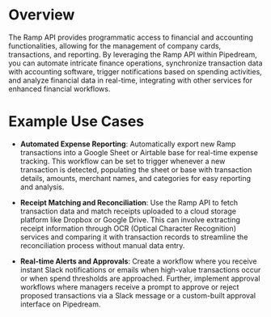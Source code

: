 # Overview

The Ramp API provides programmatic access to financial and accounting functionalities, allowing for the management of company cards, transactions, and reporting. By leveraging the Ramp API within Pipedream, you can automate intricate finance operations, synchronize transaction data with accounting software, trigger notifications based on spending activities, and analyze financial data in real-time, integrating with other services for enhanced financial workflows.

# Example Use Cases

- **Automated Expense Reporting**: Automatically export new Ramp transactions into a Google Sheet or Airtable base for real-time expense tracking. This workflow can be set to trigger whenever a new transaction is detected, populating the sheet or base with transaction details, amounts, merchant names, and categories for easy reporting and analysis.

- **Receipt Matching and Reconciliation**: Use the Ramp API to fetch transaction data and match receipts uploaded to a cloud storage platform like Dropbox or Google Drive. This can involve extracting receipt information through OCR (Optical Character Recognition) services and comparing it with transaction records to streamline the reconciliation process without manual data entry.

- **Real-time Alerts and Approvals**: Create a workflow where you receive instant Slack notifications or emails when high-value transactions occur or when spend thresholds are approached. Further, implement approval workflows where managers receive a prompt to approve or reject proposed transactions via a Slack message or a custom-built approval interface on Pipedream.
